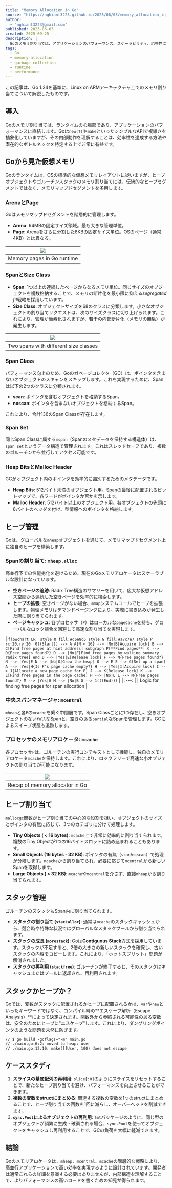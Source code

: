 ```yaml
---
title: "Memory Allocation in Go"
source: "https://nghiant3223.github.io/2025/06/03/memory_allocation_in_go.html"
author:
  - "nghiant3223@gmail.com"
published: 2025-06-03
created: 2025-09-25
description: |
  Goのメモリ割り当ては、アプリケーションのパフォーマンス、スケーラビリティ、応答性に直接影響を与える重要な要素です。この記事では、Goのメモリアロケータを詳細に解説し、そのコアコンポーネント、様々なサイズの割り当てを処理する仕組み、ヒープオブジェクトと並行してスタックがどのように管理されるかを探ります。
tags:
  - Go
  - memory-allocation
  - garbage-collection
  - runtime
  - performance
---
```


この記事は、Go 1.24を基準に、Linux on ARMアーキテクチャ上でのメモリ割り当てについて解説したものです。

## 導入

Goのメモリ割り当ては、ランタイムの心臓部であり、アプリケーションのパフォーマンスに直結します。Goは`new(T)`や`make`といったシンプルなAPIで複雑さを抽象化していますが、その内部動作を理解することは、効率性を達成する方法や潜在的なボトルネックを特定する上で非常に有益です。

## Goから見た仮想メモリ

Goのランタイムは、OSの標準的な仮想メモリレイアウトに従いますが、ヒープオブジェクトやゴルーチンスタックのメモリ割り当てには、伝統的なヒープセグメントではなく、メモリマップドセグメントを多用します。

### ArenaとPage

Goはメモリマップドセグメントを階層的に管理します。

* **Arena**: 64MBの固定サイズ領域。最も大きな管理単位。
* **Page**: Arenaをさらに分割した8KBの固定サイズ単位。OSのページ（通常4KB）とは異なる。

| ![](/assets/2025-06-03-memory_allocation_in_go/go_memory_pages.png) |
| :---: |
| Memory pages in Go runtime |

### SpanとSize Class

* **Span**: 1つ以上の連続したページからなるメモリ単位。同じサイズのオブジェクトを複数格納することで、メモリの断片化を最小限に抑える*segregated fit*戦略を採用しています。
* **Size Class**: オブジェクトサイズを68のクラスに分類します。小さなオブジェクトの割り当てリクエストは、次のサイズクラスに切り上げられます。これにより、管理が簡素化されますが、若干の内部断片化（メモリの無駄）が発生します。

| ![](/assets/2025-06-03-memory_allocation_in_go/span_with_size_class.png) |
| :---: |
| Two spans with different size classes |

### Span Class

パフォーマンス向上のため、Goのガベージコレクタ（GC）は、ポインタを含まないオブジェクトのスキャンをスキップします。これを実現するために、Spanは以下の2つのクラスに分類されます。

* **scan**: ポインタを含むオブジェクトを格納するSpan。
* **noscan**: ポインタを含まないオブジェクトを格納するSpan。

これにより、合計136のSpan Classが存在します。

### Span Set

同じSpan Classに属する`mspan`（Spanのメタデータを保持する構造体）は、`span set`というデータ構造で管理されます。これはスレッドセーフであり、複数のゴルーチンから並行してアクセス可能です。

### Heap BitsとMalloc Header

GCがオブジェクト内のポインタを効率的に識別するためのメタデータです。

* **Heap Bits**: 512バイト未満のオブジェクト用。Spanの最後に配置されるビットマップで、各ワードがポインタか否かを示します。
* **Malloc Header**: 512バイト以上のオブジェクト用。各オブジェクトの先頭に8バイトのヘッダを付け、型情報へのポインタを格納します。

## ヒープ管理

Goは、グローバルな`mheap`オブジェクトを通じて、メモリマップドセグメント上に独自のヒープを構築します。

### Spanの割り当て: `mheap.alloc`

高並行下での性能劣化を避けるため、現在のGoメモリアロケータはスケーラブルな設計になっています。

* **空きページの追跡**: Radix Tree構造のサマリーを用いて、広大な仮想アドレス空間から連続した空きページを効率的に検索します。
* **ヒープの拡張**: 空きページがない場合、`mmap`システムコールでヒープを拡張します。物理メモリはデマンドページングにより、実際に書き込みが発生した際に割り当てられます。
* **ページキャッシュ**: 各プロセッサ（`P`）はローカルな`pageCache`を持ち、グローバルなロック競合を回避して高速な割り当てを実現します。

| ```flowchart LR  style O fill:#d6e8d5 style G fill:#a7c7e7 style P rx:20,ry:20  0((Start)) --> A A{N < 16} --> |No|B[Acquire lock] B --> C[Find free pages at hint address] subgraph P[**Find pages**] C --> D{Free pages found?} D --> |No|F[Find free pages by walking summary radix tree] end D --> |Yes|E[Release lock] F --> N{Free pages found?} N --> |Yes|E N --> |No|O[Grow the heap] O --> E E --> G[Set up a span] A --> |Yes|H{Is P's page cache empty?} H --> |Yes|I[Acquire lock] I --> J[Allocate a new page cache for P] J --> K[Release lock] K --> L[Find free pages in the page cache] H --> |No|L L --> M{Free pages found?} M --> |Yes|G M --> |No|B G --> 1(((End)))``` |
| :---: |
| Logic for finding free pages for span allocation |

### 中央スパンマネージャ: `mcentral`

`mheap`と各`P`の`mcache`を繋ぐ中間層です。Span Classごとに1つ存在し、空きオブジェクトのない`full`なSpanと、空きのある`partial`なSpanを管理します。GCによるスイープ状態も追跡します。

### プロセッサのメモリアロケータ: `mcache`

各プロセッサ`P`は、ゴルーチンの実行コンテキストとして機能し、独自のメモリアロケータ`mcache`を保持します。これにより、ロックフリーで高速な小オブジェクトの割り当てが可能になります。

| ![](/assets/2025-06-03-memory_allocation_in_go/memory_allocator_recap.png) |
| :---: |
| Recap of memory allocator in Go |

## ヒープ割り当て

`mallocgc`関数がヒープ割り当ての中心的な役割を担い、オブジェクトのサイズとポインタの有無に応じて、3つのカテゴリに分けて処理します。

* **Tiny Objects ( < 16 bytes)**: `mcache`上で非常に効率的に割り当てられます。複数のTiny Objectが1つの16バイトスロットに詰め込まれることもあります。
* **Small Objects (16 bytes - 32 KB)**: ポインタの有無（`scan`/`noscan`）で処理が分岐します。`mcache`から割り当てられ、必要に応じて`mcentral`から新しいSpanを取得します。
* **Large Objects ( > 32 KB)**: `mcache`や`mcentral`を介さず、直接`mheap`から割り当てられます。

## スタック管理

ゴルーチンのスタックもSpan内に割り当てられます。

* **スタックの割り当て (`stackalloc`)**: 通常は`mcache`のスタックキャッシュから、競合時や特殊な状況ではグローバルなスタックプールから割り当てられます。
* **スタックの成長 (`morestack`)**: Goは**Contiguous Stack**方式を採用しています。スタックが不足すると、2倍の大きさの新しいスタックを確保し、古いスタックの内容をコピーします。これにより、「ホットスプリット」問題が解消されました。
* **スタックの再利用 (`stackfree`)**: ゴルーチンが終了すると、そのスタックはキャッシュまたはプールに返却され、再利用されます。

## スタックかヒープか？

Goでは、変数がスタックに配置されるかヒープに配置されるかは、`var`や`new`といったキーワードではなく、コンパイル時の**エスケープ解析（Escape Analysis）**によって決定されます。関数外から参照される可能性のある変数は、安全のためにヒープに"エスケープ"します。これにより、ダングリングポインタのような問題を未然に防ぎます。

```
// $ go build -gcflags="-m" main.go
// ./main.go:6:2: moved to heap: user
// ./main.go:12:10: make([]User, 100) does not escape
```

## ケーススタディ

1. **スライスの基底配列の再利用**: `slice[:0]`のようにスライスをリセットすることで、新たなヒープ割り当てを避け、パフォーマンスを向上させることができます。
2. **複数の変数をstructにまとめる**: 関連する複数の変数を1つのstructにまとめることで、ヒープ割り当ての回数を1回に減らし、オーバーヘッドを削減できます。
3. **`sync.Pool`によるオブジェクトの再利用**: `fmt`パッケージのように、同じ型のオブジェクトが頻繁に生成・破棄される場合、`sync.Pool`を使ってオブジェクトをキャッシュし再利用することで、GCの負荷を大幅に軽減できます。

## 結論

Goのメモリアロケータは、`mheap`、`mcentral`、`mcache`の階層的な戦略により、高並行アプリケーションで高い効率を実現するように設計されています。開発者は通常これらの詳細を意識する必要はありませんが、内部構造を理解することで、よりパフォーマンスの高いコードを書くための知見が得られます。
